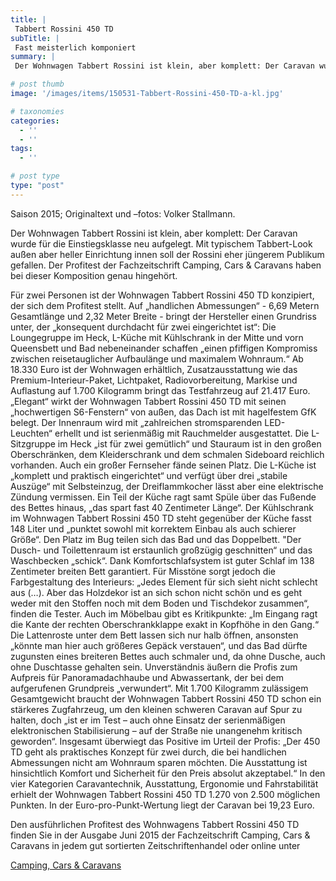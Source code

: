 ```yaml
---
title: |
 Tabbert Rossini 450 TD
subTitle: |
 Fast meisterlich komponiert
summary: |
 Der Wohnwagen Tabbert Rossini ist klein, aber komplett: Der Caravan wurde für die Einstiegsklasse neu aufgelegt. Mit typischem Tabbert-Look außen, aber heller Einrichtung innen soll der Rossini eher jüngerem Publikum gefallen. Der Profitest der Fachzeitschrift Camping, Cars & Caravans haben bei dieser Komposition genau hingehört.

# post thumb
image: '/images/items/150531-Tabbert-Rossini-450-TD-a-kl.jpg'

# taxonomies
categories: 
  - ''
  - ''
tags:
  - ''

# post type
type: "post"
---
```


Saison 2015; Originaltext und –fotos: Volker Stallmann.  

Der Wohnwagen Tabbert Rossini ist klein, aber komplett: Der Caravan wurde für die Einstiegsklasse neu aufgelegt. Mit typischem Tabbert-Look außen aber heller Einrichtung innen soll der Rossini eher jüngerem Publikum gefallen. Der Profitest der Fachzeitschrift Camping, Cars & Caravans haben bei dieser Komposition genau hingehört.  

Für zwei Personen ist der Wohnwagen Tabbert Rossini 450 TD konzipiert, der sich dem Profitest stellt. Auf „handlichen Abmessungen“ - 6,69 Metern Gesamtlänge und 2,32 Meter Breite - bringt der Hersteller einen Grundriss unter, der „konsequent durchdacht für zwei eingerichtet ist“: Die Loungegruppe im Heck, L-Küche mit Kühlschrank in der Mitte und vorn Queensbett und Bad nebeneinander schaffen „einen pfiffigen Kompromiss zwischen reisetauglicher Aufbaulänge und maximalem Wohnraum.“ Ab 18.330 Euro ist der Wohnwagen erhältlich, Zusatzausstattung wie das Premium-Interieur-Paket, Lichtpaket, Radiovorbereitung, Markise und Auflastung auf 1.700 Kilogramm bringt das Testfahrzeug auf 21.417 Euro. „Elegant“ wirkt der Wohnwagen Tabbert Rossini 450 TD mit seinen „hochwertigen S6-Fenstern“ von außen, das Dach ist mit hagelfestem GfK belegt. Der Innenraum wird mit „zahlreichen stromsparenden LED-Leuchten“ erhellt und ist serienmäßig mit Rauchmelder ausgestattet. Die L-Sitzgruppe im Heck „ist für zwei gemütlich“ und Stauraum ist in den großen Oberschränken, dem Kleiderschrank und dem schmalen Sideboard reichlich vorhanden. Auch ein großer Fernseher fände seinen Platz. Die L-Küche ist „komplett und praktisch eingerichtet“ und verfügt über drei „stabile Auszüge“ mit Selbsteinzug, der Dreiflammkocher lässt aber eine elektrische Zündung vermissen. Ein Teil der Küche ragt samt Spüle über das Fußende des Bettes hinaus, „das spart fast 40 Zentimeter Länge“. Der Kühlschrank im Wohnwagen Tabbert Rossini 450 TD steht gegenüber der Küche fasst 148 Liter und „punktet sowohl mit korrektem Einbau als auch schierer Größe“. Den Platz im Bug teilen sich das Bad und das Doppelbett. "Der Dusch- und Toilettenraum ist erstaunlich großzügig geschnitten“ und das Waschbecken „schick“. Dank Komfortschlafsystem ist guter Schlaf im 138 Zentimeter breiten Bett garantiert. Für Misstöne sorgt jedoch die Farbgestaltung des Interieurs: „Jedes Element für sich sieht nicht schlecht aus (…). Aber das Holzdekor ist an sich schon nicht schön und es geht weder mit den Stoffen noch mit dem Boden und Tischdekor zusammen“, finden die Tester. Auch im Möbelbau gibt es Kritikpunkte: „Im Eingang ragt die Kante der rechten Oberschrankklappe exakt in Kopfhöhe in den Gang.“ Die Lattenroste unter dem Bett lassen sich nur halb öffnen, ansonsten „könnte man hier auch größeres Gepäck verstauen“, und das Bad dürfte zugunsten eines breiteren Bettes auch schmaler und, da ohne Dusche, auch ohne Duschtasse gehalten sein. Unverständnis äußern die Profis zum Aufpreis für Panoramadachhaube und Abwassertank, der bei dem aufgerufenen Grundpreis „verwundert“. Mit 1.700 Kilogramm zulässigem Gesamtgewicht braucht der Wohnwagen Tabbert Rossini 450 TD schon ein stärkeres Zugfahrzeug, um den kleinen schweren Caravan auf Spur zu halten, doch „ist er im Test – auch ohne Einsatz der serienmäßigen elektronischen Stabilisierung – auf der Straße nie unangenehm kritisch geworden“. Insgesamt überwiegt das Positive im Urteil der Profis: „Der 450 TD geht als praktisches Konzept für zwei durch, die bei handlichen Abmessungen nicht am Wohnraum sparen möchten. Die Ausstattung ist hinsichtlich Komfort und Sicherheit für den Preis absolut akzeptabel.“ In den vier Kategorien Caravantechnik, Ausstattung, Ergonomie und Fahrstabilität erhielt der Wohnwagen Tabbert Rossini 450 TD 1.270 von 2.500 möglichen Punkten. In der Euro-pro-Punkt-Wertung liegt der Caravan bei 19,23 Euro.  

Den ausführlichen Profitest des Wohnwagens Tabbert Rossini 450 TD finden Sie in der Ausgabe Juni 2015 der Fachzeitschrift Camping, Cars & Caravans in jedem gut sortierten Zeitschriftenhandel oder online unter  

[Camping, Cars & Caravans](http://www.camping-cars-caravans.de)  